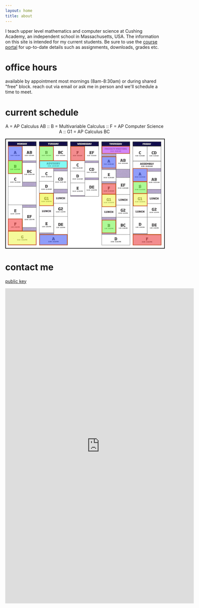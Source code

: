 ```yaml
---
layout: home
title: about
---
```


I teach upper level mathematics and computer science at Cushing Academy, an independent school in Massachusetts, USA. The information on this site is intended for my current students. Be sure to use the <a href="https://cushing.myschoolapp.com/app/faculty" target="_blank">course portal</a> for up-to-date details such as assignments, downloads, grades etc.

# office hours

available by appointment most mornings (8am-8:30am) or during shared "free" block. reach out via email or ask me in person and we'll schedule a time to meet.

# current schedule 
<p align="center">A = AP Calculus AB :: B = Multivariable Calculus :: F = AP Computer Science A :: G1 = AP Calculus BC</p>

<p align="center"> <img src="/d-img/schedule.png" border="2"> </p>

# contact me

 <a href="https://apteacher.github.io/key.txt" target="_blank">public key </a> <br> 
<center> <iframe src="https://docs.google.com/forms/d/e/1FAIpQLSfk3MsgYHHCfX69rYixFbnQIuGToOyGh9GlpIXcycYWO-BrWg/viewform?embedded=true" width="600" height="1000" frameborder="0" marginheight="0" marginwidth="0">Loading…</iframe> </center>

